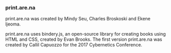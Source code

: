 ### print.are.na

print.are.na was created by Mindy Seu, Charles Broskoski and Ekene Ijeoma.

print.are.na uses bindery.js, an open-source library for creating books using HTML and CSS, created by Evan Brooks. The first version print.are.na was created by Callil Capuozzo for the 2017 Cybernetics Conference.
